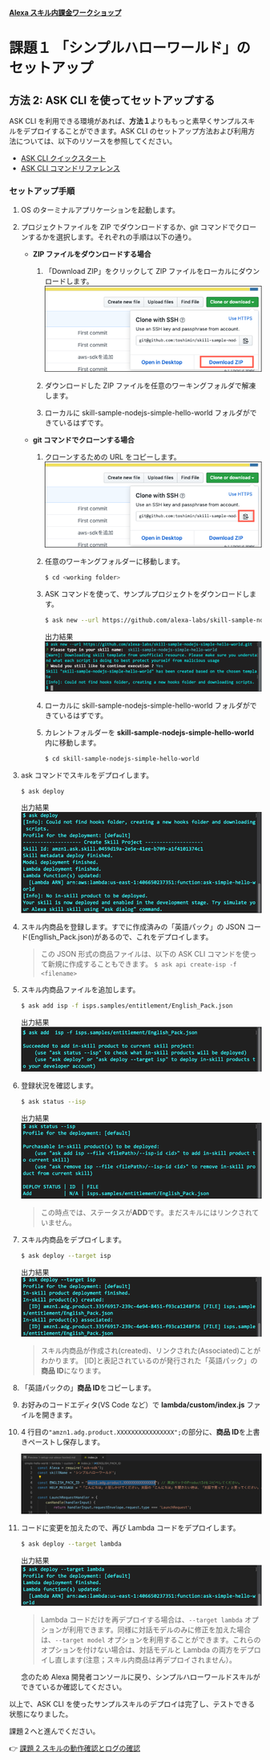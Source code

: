 **[Alexa スキル内課金ワークショップ](../README.md)**

# 課題１ 「シンプルハローワールド」のセットアップ

## 方法 2: ASK CLI を使ってセットアップする

ASK CLI を利用できる環境があれば、**方法１**よりももっと素早くサンプルスキルをデプロイすることができます。ASK CLI のセットアップ方法および利用方法については、以下のリソースを参照してください。

-   [ASK CLI クイックスタート](https://developer.amazon.com/ja/docs/smapi/quick-start-alexa-skills-kit-command-line-interface.html)
-   [ASK CLI コマンドリファレンス](https://developer.amazon.com/ja/docs/smapi/ask-cli-command-reference.html)

### セットアップ手順

1. OS のターミナルアプリケーションを起動します。

1. プロジェクトファイルを ZIP でダウンロードするか、git コマンドでクローンするかを選択します。それぞれの手順は以下の通り。

    - **ZIP ファイルをダウンロードする場合**

        1. 「Download ZIP」をクリックして ZIP ファイルをローカルにダウンロードします。
           ![1-40](./images/1-40-zip-download.png)

        1. ダウンロードした ZIP ファイルを任意のワーキングフォルダで解凍します。

        1. ローカルに skill-sample-nodejs-simple-hello-world フォルダができているはずです。

    - **git コマンドでクローンする場合**

        1. クローンするための URL をコピーします。
           ![1-40](./images/1-40-copy-url.png)

        1. 任意のワーキングフォルダーに移動します。

            ```bash
            $ cd <working folder>
            ```

        1. ASK コマンドを使って、サンプルプロジェクトをダウンロードします。

            ```bash
            $ ask new --url https://github.com/alexa-labs/skill-sample-nodejs-simple-hello-world.git
            ```

            出力結果
            ![1-40](./images/1-40-ask-clone.png)

        1. ローカルに skill-sample-nodejs-simple-hello-world フォルダができているはずです。

        1. カレントフォルダーを **skill-sample-nodejs-simple-hello-world** 内に移動します。

            ```bash
            $ cd skill-sample-nodejs-simple-hello-world
            ```

1. ask コマンドでスキルをデプロイします。

    ```bash
    $ ask deploy
    ```

    出力結果
    ![1-41](./images/1-41-ask-deploy.png)

1. スキル内商品を登録します。すでに作成済みの「英語パック」の JSON コード(Engllish_Pack.json)があるので、これをデプロイします。

    > この JSON 形式の商品ファイルは、以下の ASK CLI コマンドを使って新規に作成することもできます。
    > `$ ask api create-isp -f <filename>`

1. スキル内商品ファイルを追加します。

    ```bash
    $ ask add isp -f isps.samples/entitlement/English_Pack.json
    ```

    出力結果
    ![1-42](./images/1-42-ask-add-isp.png)

1. 登録状況を確認します。

    ```bash
    $ ask status --isp
    ```

    出力結果
    ![1-43](./images/1-43-ask-status-isp.png)

    > この時点では、ステータスが**ADD**です。まだスキルにはリンクされていません。

1. スキル内商品をデプロイします。

    ```bash
    $ ask deploy --target isp
    ```

    出力結果
    ![1-43](./images/1-43-ask-deploy-isp.png)

    > スキル内商品が作成され(created)、リンクされた(Associated)ことがわかります。
    > [ID]と表記されているのが発行された「英語パック」の**商品 ID**になります。

1. 「英語パックの」**商品 ID**をコピーします。

1. お好みのコードエディタ(VS Code など）で **lambda/custom/index.js** ファイルを開きます。

1. 4 行目の`"amzn1.adg.product.XXXXXXXXXXXXXXXX";`の部分に、**商品 ID**を上書きペーストし保存します。

    ![1-44](./images/1-44-replace-product-id.png)

1. コードに変更を加えたので、再び Lambda コードをデプロイします。

    ```bash
    $ ask deploy --target lambda
    ```

    出力結果
    ![1-45](./images/1-45-ask-deploy-lambda.png)

    > Lambda コードだけを再デプロイする場合は、`--target lambda` オプションが利用できます。同様に対話モデルのみに修正を加えた場合は、`--target model` オプションを利用することができます。これらのオプションを付けない場合は、対話モデルと Lambda の両方をデプロイし直します(注意；スキル内商品は再デプロイされません）。

    念のため Alexa 開発者コンソールに戻り、シンプルハローワールドスキルができているか確認してください。

以上で、ASK CLI を使ったサンプルスキルのデプロイは完了し、テストできる状態になりました。

課題２へと進んでください。

:point_right: [課題 2 スキルの動作確認とログの確認](2-test.md)
